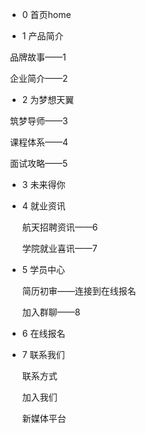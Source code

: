 - 0 首页home

- 1 产品简介

​		品牌故事——1

​		企业简介——2

- 2 为梦想天翼

​		筑梦导师——3

​		课程体系——4

​		面试攻略——5

- 3 未来得你

- 4 就业资讯

  航天招聘资讯——6

  学院就业喜讯——7

- 5 学员中心

  简历初审——连接到在线报名

  加入群聊——8

- 6 在线报名

- 7 联系我们

  联系方式

  加入我们

  新媒体平台

